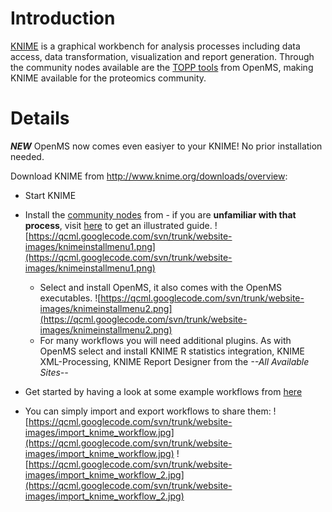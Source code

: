 # Introduction #

[KNIME](http://www.knime.org/) is a graphical workbench for analysis processes including data access, data transformation, visualization and report generation. Through the community nodes available are the [TOPP tools](http://ftp.mi.fu-berlin.de/OpenMS/documentation/html/TOPP_tutorial.html) from OpenMS, making KNIME available for the proteomics community.


# Details #
_**NEW**_
OpenMS now comes even easiyer to your KNIME! No prior installation needed.

Download KNIME from http://www.knime.org/downloads/overview:
  * Start KNIME
  * Install the [community nodes](http://tech.knime.org/update/community-contributions/trunk/) from - if you are **unfamiliar with that process**, visit [here](http://open-ms.sourceforge.net/workflow-integration/openmstopp/) to get an illustrated guide.
![https://qcml.googlecode.com/svn/trunk/website-images/knimeinstallmenu1.png](https://qcml.googlecode.com/svn/trunk/website-images/knimeinstallmenu1.png)
    * Select and install OpenMS, it also comes with the OpenMS executables.
![https://qcml.googlecode.com/svn/trunk/website-images/knimeinstallmenu2.png](https://qcml.googlecode.com/svn/trunk/website-images/knimeinstallmenu2.png)
    * For many workflows you will need additional plugins. As with OpenMS select and install KNIME R statistics integration, KNIME XML-Processing, KNIME Report Designer from the _--All Available Sites--_

  * Get started by having a look at some example workflows from [here](ExampleKNIMEworkflows.md)
  * You can simply import and export workflows to share them:
![https://qcml.googlecode.com/svn/trunk/website-images/import_knime_workflow.jpg](https://qcml.googlecode.com/svn/trunk/website-images/import_knime_workflow.jpg)
![https://qcml.googlecode.com/svn/trunk/website-images/import_knime_workflow_2.jpg](https://qcml.googlecode.com/svn/trunk/website-images/import_knime_workflow_2.jpg)